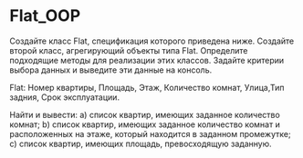 # Flat_OOP
Создайте класс Flat, спецификация которого приведена ниже. Создайте второй класс, агрегирующий объекты типа Flat. Определите подходящие методы для реализации этих классов. Задайте критерии выбора данных и выведите эти данные на консоль. 

Flat: Номер квартиры, Площадь, Этаж, Количество комнат, Улица,Тип задния, Срок эксплуатации. 

Найти и вывести: 
a) список квартир, имеющих заданное количество комнат; 
b) список квартир, имеющих заданное количество комнат и расположенных на этаже, который находится в заданном промежутке; 
c) список квартир, имеющих площадь, превосходящую заданную.
